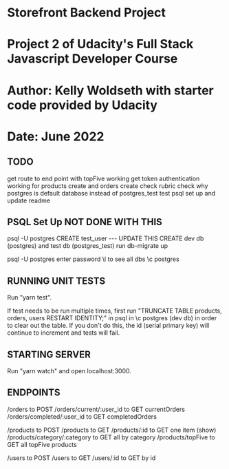 # Storefront Backend Project
# Project 2 of Udacity's Full Stack Javascript Developer Course
# Author: Kelly Woldseth with starter code provided by Udacity
# Date: June 2022

## TODO
get route to end point with topFive working
get token authentication working for products create and orders create
check rubric
check why postgres is default database instead of postgres_test
test psql set up and update readme

## PSQL Set Up NOT DONE WITH THIS
psql -U postgres
CREATE test_user --- UPDATE THIS
CREATE dev db (postgres) and test db (postgres_test)
run db-migrate up

psql -U postgres
enter password
\l to see all dbs
\c postgres

## RUNNING UNIT TESTS
Run "yarn test". 

If test needs to be run multiple times, first run "TRUNCATE TABLE products, orders, users RESTART IDENTITY;" in psql in \c postgres (dev db) in order to clear out the table. If you don't do this, the id (serial primary key) will continue to increment and tests will fail.

## STARTING SERVER
Run "yarn watch" and open localhost:3000.

## ENDPOINTS
/orders to POST
/orders/current/:user_id to GET currentOrders 
/orders/completed/:user_id to GET completedOrders

/products to POST
/products to GET
/products/:id to GET one item (show)
/products/category/:category to GET all by category
/products/topFive to GET all topFive products

/users to POST
/users to GET
/users/:id to GET by id